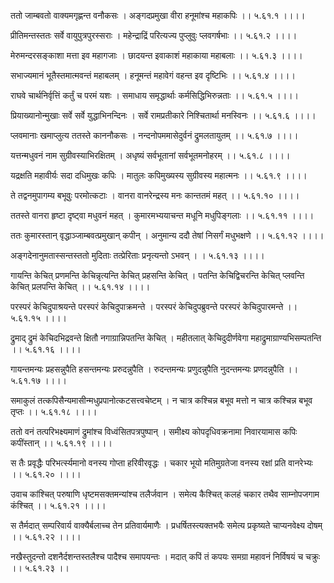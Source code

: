 ततो जाम्बवतो वाक्यमगृह्णन्त वनौकसः ।
अङ्गदप्रमुखा वीरा हनूमांश्च महाकपिः ।। ५.६१.१ ।।।।

प्रीतिमन्तस्ततः सर्वे वायुपुत्रपुरस्सराः ।
महेन्द्राद्रिं परित्यज्य पुप्लुवुः प्लवगर्षभाः ।। ५.६१.२ ।।।।

मेरुमन्दरसङ्काशा मत्ता इव महागजाः ।
छादयन्त इवाकाशं महाकाया महाबलाः ।। ५.६१.३ ।।।।

सभाज्यमानं भूतैस्तमात्मवन्तं महाबलम् ।
हनूमन्तं महावेगं वहन्त इव दृष्टिभिः ।। ५.६१.४ ।।।।

राघवे चार्थनिर्वृत्तिं कर्तुं च परमं यशः ।
समाधाय समृद्धार्थाः कर्मसिद्धिभिरुन्नताः ।। ५.६१.५ ।।।।

प्रियाख्यानोन्मुखाः सर्वे सर्वे युद्धाभिनन्दिनः ।
सर्वे रामप्रतीकारे निश्चितार्था मनस्विनः ।। ५.६१.६ ।।।।

प्लवमानाः खमाप्लुत्य ततस्ते काननौकसः ।
नन्दनोपममासेदुर्वनं द्रुमलतायुतम् ।। ५.६१.७ ।।।।

यत्तन्मधुवनं नाम सुग्रीवस्याभिरक्षितम् ।
अधृष्यं सर्वभूतानां सर्वभूतमनोहरम् ।। ५.६१.८ ।।।।

यद्रक्षति महावीर्यः सदा दधिमुखः कपिः ।
मातुलः कपिमुख्यस्य सुग्रीवस्य महात्मनः ।। ५.६१.९ ।।।।

ते तद्वनमुपागम्य बभूवुः परमोत्कटाः ।
वानरा वानरेन्द्रस्य मनः कान्ततमं महत् ।। ५.६१.१० ।।।।

ततस्ते वानरा हृष्टा दृष्ट्वा मधुवनं महत् ।
कुमारमभ्ययाचन्त मधूनि मधुपिङ्गलाः ।। ५.६१.११ ।।।।

ततः कुमारस्तान् वृद्धाञ्जाम्बवत्प्रमुखान् कपीन् ।
अनुमान्य ददौ तेषां निसर्गं मधुभक्षणे ।। ५.६१.१२ ।।।।

अङ्गदेनानुमतास्सन्तस्ततो मुदिताः तत्प्रेरिताः प्रनृत्यन्तो ऽभवन् ।
। ५.६१.१३ ।।।।

गायन्ति केचित् प्रणमन्ति केचिन्नृत्यन्ति केचित् प्रहसन्ति केचित् ।
पतन्ति केचिद्विचरन्ति केचित् प्लवन्ति केचित् प्रलपन्ति केचित् ।। ५.६१.१४ ।।।।

परस्परं केचिदुपाश्रयन्ते परस्परं केचिदुपाक्रमन्ते ।
परस्परं केचिदुपब्रुवन्ते परस्परं केचिदुपारमन्ते ।। ५.६१.१५ ।।।।

द्रुमाद् द्रुमं केचिदभिद्रवन्ते क्षितौ नगाग्रान्निपतन्ति केचित् ।
महीतलात् केचिदुदीर्णवेगा महाद्रुमाग्राण्यभिसम्पतन्ति ।। ५.६१.१६ ।।।।

गायन्तमन्यः प्रहसन्नुपैति हसन्तमन्यः प्ररुदन्नुपैति ।
रुदन्तमन्यः प्रणुदन्नुपैति नुदन्तमन्यः प्रणदन्नुपैति ।। ५.६१.१७ ।।।।

समाकुलं तत्कपिसैन्यमासीन्मधुप्रपानोत्कटसत्त्वचेष्टम् ।
न चात्र कश्चिन्न बभूव मत्तो न चात्र कश्चिन्न बभूव तृप्तः ।। ५.६१.१८ ।।।।

ततो वनं तत्परिभक्ष्यमाणं द्रुमांश्च विध्वंसितपत्रपुष्पान् ।
समीक्ष्य कोपदृधिवक्रनामा निवारयामास कपिः कपींस्तान् ।। ५.६१.१९ ।।।।

स तैः प्रवृद्धैः परिभर्त्स्यमानो वनस्य गोप्ता हरिवीरवृद्धः ।
चकार भूयो मतिमुग्रतेजा वनस्य रक्षां प्रति वानरेभ्यः ।। ५.६१.२० ।।।।

उवाच कांश्चित् परुषाणि धृष्टमसक्तमन्यांश्च तलैर्जवान ।
समेत्य कैश्चित् कलहं चकार तथैव साम्नोपजगाम कंश्चित् ।। ५.६१.२१ ।।।।

स तैर्मदात् सम्परिवार्य वाक्यैर्बलाच्च तेन प्रतिवार्यमाणैः ।
प्रधर्षितस्त्यक्तभयैः समेत्य प्रकृष्यते चाप्यनवेक्ष्य दोषम् ।। ५.६१.२२ ।।।।

नखैस्तुदन्तो दशनैर्दशन्तस्तलैश्च पादैश्च समापयन्तः ।
मदात् कपिं तं कपयः समग्रा महावनं निर्विषयं च चक्रुः ।। ५.६१.२३ ।।

